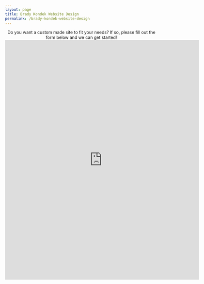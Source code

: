 ```yaml
---
layout: page
title: Brady Kondek Website Design
permalink: /brady-kondek-website-design
---
```


<center>Do you want a custom made site to fit your needs?  If so, please fill out the form below and we can get started!</center>

<iframe src="https://docs.google.com/forms/d/e/1FAIpQLSdPA-dBN7dxfTj2nA4H_FXqz4p48MoIOCFZAQgSX47xhWzLBg/viewform?embedded=true" width="640" height="790" frameborder="0" marginheight="0" marginwidth="0">Loading…</iframe>
